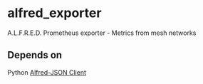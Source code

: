 # alfred_exporter
A.L.F.R.E.D. Prometheus exporter - Metrics from mesh networks


## Depends on

Python
[Alfred-JSON Client]


[Alfred-JSON Client]: https://github.com/ffnord/alfred-json
